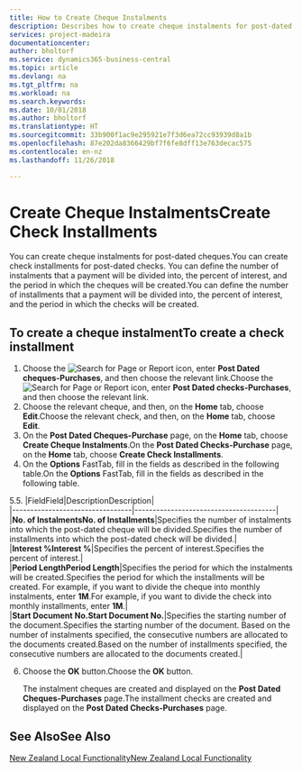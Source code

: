 ```yaml
---
title: How to Create Cheque Instalments
description: Describes how to create cheque instalments for post-dated cheques.
services: project-madeira
documentationcenter: 
author: bholtorf
ms.service: dynamics365-business-central
ms.topic: article
ms.devlang: na
ms.tgt_pltfrm: na
ms.workload: na
ms.search.keywords: 
ms.date: 10/01/2018
ms.author: bholtorf
ms.translationtype: HT
ms.sourcegitcommit: 33b900f1ac9e295921e7f3d6ea72cc93939d8a1b
ms.openlocfilehash: 87e202da8366429bf7f6fe8dff13e763decac575
ms.contentlocale: en-nz
ms.lasthandoff: 11/26/2018

---
```

# <a name="create-check-installments"></a><span data-ttu-id="057da-103">Create Cheque Instalments</span><span class="sxs-lookup"><span data-stu-id="057da-103">Create Check Installments</span></span>
<span data-ttu-id="057da-104">You can create cheque instalments for post-dated cheques.</span><span class="sxs-lookup"><span data-stu-id="057da-104">You can create check installments for post-dated checks.</span></span> <span data-ttu-id="057da-105">You can define the number of instalments that a payment will be divided into, the percent of interest, and the period in which the cheques will be created.</span><span class="sxs-lookup"><span data-stu-id="057da-105">You can define the number of installments that a payment will be divided into, the percent of interest, and the period in which the checks will be created.</span></span>  

## <a name="to-create-a-check-installment"></a><span data-ttu-id="057da-106">To create a cheque instalment</span><span class="sxs-lookup"><span data-stu-id="057da-106">To create a check installment</span></span>  
1.  <span data-ttu-id="057da-107">Choose the ![Search for Page or Report](../../media/ui-search/search_small.png "Search for Page or Report icon") icon, enter **Post Dated cheques-Purchases**, and then choose the relevant link.</span><span class="sxs-lookup"><span data-stu-id="057da-107">Choose the ![Search for Page or Report](../../media/ui-search/search_small.png "Search for Page or Report icon") icon, enter **Post Dated checks-Purchases**, and then choose the relevant link.</span></span>  
2.  <span data-ttu-id="057da-108">Choose the relevant cheque, and then, on the **Home** tab, choose **Edit**.</span><span class="sxs-lookup"><span data-stu-id="057da-108">Choose the relevant check, and then, on the **Home** tab, choose **Edit**.</span></span>  
3.  <span data-ttu-id="057da-109">On the **Post Dated Cheques-Purchase** page, on the **Home** tab, choose **Create Cheque Instalments**.</span><span class="sxs-lookup"><span data-stu-id="057da-109">On the **Post Dated Checks-Purchase** page, on the **Home** tab, choose **Create Check Installments**.</span></span>  
4.  <span data-ttu-id="057da-110">On the **Options** FastTab, fill in the fields as described in the following table.</span><span class="sxs-lookup"><span data-stu-id="057da-110">On the **Options** FastTab, fill in the fields as described in the following table.</span></span>  

<span data-ttu-id="057da-111">5.</span><span class="sxs-lookup"><span data-stu-id="057da-111">5.</span></span>  |<span data-ttu-id="057da-112">Field</span><span class="sxs-lookup"><span data-stu-id="057da-112">Field</span></span>|<span data-ttu-id="057da-113">Description</span><span class="sxs-lookup"><span data-stu-id="057da-113">Description</span></span>|  
    |---------------------------------|---------------------------------------|  
    |<span data-ttu-id="057da-114">**No. of Instalments**</span><span class="sxs-lookup"><span data-stu-id="057da-114">**No. of Installments**</span></span>|<span data-ttu-id="057da-115">Specifies the number of instalments into which the post-dated cheque will be divided.</span><span class="sxs-lookup"><span data-stu-id="057da-115">Specifies the number of installments into which the post-dated check will be divided.</span></span>|  
    |<span data-ttu-id="057da-116">**Interest %**</span><span class="sxs-lookup"><span data-stu-id="057da-116">**Interest %**</span></span>|<span data-ttu-id="057da-117">Specifies the percent of interest.</span><span class="sxs-lookup"><span data-stu-id="057da-117">Specifies the percent of interest.</span></span>|  
    |<span data-ttu-id="057da-118">**Period Length**</span><span class="sxs-lookup"><span data-stu-id="057da-118">**Period Length**</span></span>|<span data-ttu-id="057da-119">Specifies the period for which the instalments will be created.</span><span class="sxs-lookup"><span data-stu-id="057da-119">Specifies the period for which the installments will be created.</span></span> <span data-ttu-id="057da-120">For example, if you want to divide the cheque into monthly instalments, enter **1M**.</span><span class="sxs-lookup"><span data-stu-id="057da-120">For example, if you want to divide the check into monthly installments, enter **1M**.</span></span>|  
    |<span data-ttu-id="057da-121">**Start Document No.**</span><span class="sxs-lookup"><span data-stu-id="057da-121">**Start Document No.**</span></span>|<span data-ttu-id="057da-122">Specifies the starting number of the document.</span><span class="sxs-lookup"><span data-stu-id="057da-122">Specifies the starting number of the document.</span></span> <span data-ttu-id="057da-123">Based on the number of instalments specified, the consecutive numbers are allocated to the documents created.</span><span class="sxs-lookup"><span data-stu-id="057da-123">Based on the number of installments specified, the consecutive numbers are allocated to the documents created.</span></span>|  

6.  <span data-ttu-id="057da-124">Choose the **OK** button.</span><span class="sxs-lookup"><span data-stu-id="057da-124">Choose the **OK** button.</span></span>  

     <span data-ttu-id="057da-125">The instalment cheques are created and displayed on the **Post Dated Cheques-Purchases** page.</span><span class="sxs-lookup"><span data-stu-id="057da-125">The installment checks are created and displayed on the **Post Dated Checks-Purchases** page.</span></span>

## <a name="see-also"></a><span data-ttu-id="057da-126">See Also</span><span class="sxs-lookup"><span data-stu-id="057da-126">See Also</span></span>
[<span data-ttu-id="057da-127">New Zealand Local Functionality</span><span class="sxs-lookup"><span data-stu-id="057da-127">New Zealand Local Functionality</span></span>](new-zealand-local-functionality.md)
